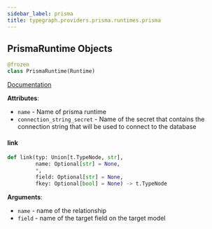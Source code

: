 ```yaml
---
sidebar_label: prisma
title: typegraph.providers.prisma.runtimes.prisma
---
```


## PrismaRuntime Objects

```python
@frozen
class PrismaRuntime(Runtime)
```

[Documentation](https://metatype.dev/docs/reference/runtimes/prisma)

**Attributes**:

- `name` - Name of prisma runtime
- `connection_string_secret` - Name of the secret that contains the connection string
  that will be used to connect to the database

#### link

```python
def link(typ: Union[t.TypeNode, str],
         name: Optional[str] = None,
         *,
         field: Optional[str] = None,
         fkey: Optional[bool] = None) -> t.TypeNode
```

**Arguments**:

- `name` - name of the relationship
- `field` - name of the target field on the target model

